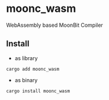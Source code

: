 # moonc_wasm

WebAssembly based MoonBit Compiler

## Install

+ as library

```shell
cargo add moonc_wasm
```

+ as binary

```shell
cargo install moonc_wasm
```